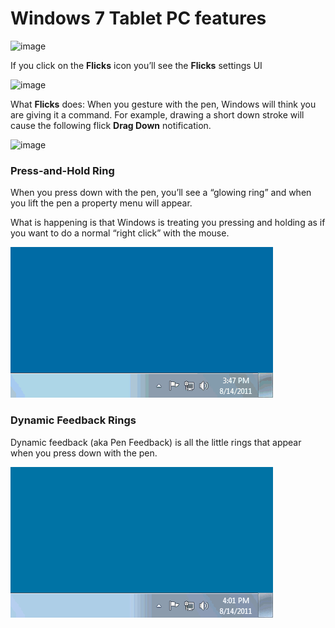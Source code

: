 # Windows 7 Tablet PC features

![image](https://static1.squarespace.com/static/5005b450c4aa8b4d97612392/t/615291b02b34b67da526a2de/1348194575823/1000w/12513771\_image9.png)

If you click on the **Flicks** icon you’ll see the **Flicks** settings UI

![image](https://static1.squarespace.com/static/5005b450c4aa8b4d97612392/t/615291b02b34b67da526a2e0/1348194576547/1000w/12513771\_image10.png)

What **Flicks** does: When you gesture with the pen, Windows will think you are giving it a command. For example, drawing a short down stroke will cause the following flick **Drag Down** notification.

![image](https://static1.squarespace.com/static/5005b450c4aa8b4d97612392/t/615291b02b34b67da526a2e2/1348194577004/1000w/12513771\_image11.png)

### Press-and-Hold Ring

When you press down with the pen, you’ll see a “glowing ring” and when you lift the pen a property menu will appear.

What is happening is that Windows is treating you pressing and holding as if you want to do a normal “right click” with the mouse.

![](<../../../.gitbook/assets/Press-and-Hold Ring.gif>)

### Dynamic Feedback Rings

Dynamic feedback (aka Pen Feedback) is all the little rings that appear when you press down with the pen.

![](../../../.gitbook/assets/dynamic-feedback-rings.gif)
